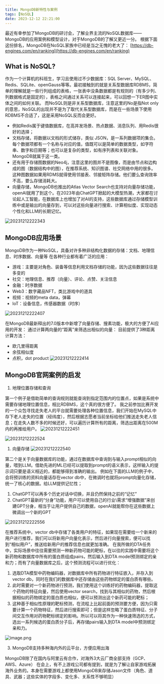 ```yaml
---
title: MongoDB新特性与案例
tags: [NoSQL]
date: 2023-12-12 22:21:00
---
```


最近有幸参加了MongoDB的研讨会，了解业界主流的NoSQL数据库——MongoDB的应用案例和模型设计，对于MongoDB的了解又更近一分。
根据下面这份排名，MongoDB在NoSQL家族中已经是当之无愧的老大了：
[https://db-engines.com/en/ranking](https://db-engines.com/en/ranking)
## What is NoSQL?
作为一个计算机的科班生，学习且使用过不少数据库：SQL Server、MySQL、Redis、SQLite、openGauss等等。最初接触到的就是关系型数据库RDBMS，简单的理解就是一些行列组成的表格，一张表中没条数据都是有规则的（有多少列、列数据格式是固定的），表格之间通过关系可以连接起来，可以回想一下ER图中实体之间的如何关联。
而NoSQL则是非关系型数据库，注意这里的No是指Not only的意思，NoSQL的出现并不是为了取代关系型数据库，而是在一些场景下使用RDBMS不合适了，这是采用NoSQL反而会更好。

- 例如Redis属于键值数据库，在高并发场景、热点数据、消息队列、用Redis很好的选择；
- 文档存储，将数据以文档的形式储存，类似 JSON，是一系列数据项的集合。每个数据项都有一个名称与对应的值，值既可以是简单的数据类型，如字符串、数字和日期等；也可以是复杂的类型，如有序列表和关联对象。MongoDB就属于这一类。
- 还有用于存储图数据的Neo4j，注意这里的图并不是图像，而是由节点和边构成的图（数据结构中的图），在推荐系统、知识图谱、社交网络中用的很多。这种图数据如果用RDMS就得使用邻接表、邻接矩阵存储。他们要么查询效率不高，要么存储消耗大。
- 向量存储，MongoDB也推出的Atlas Vector Search也支持对向量存储功能，openAI就用了到这个。在2023年由ChatGPT掀起的大模型热潮，大家都在讨论起人工智能，在数据库上也增加了对AI的支持，这些数据库通过存储模型训练中或是输出的向量存到，可以对这些向量进行搜索、计算相似度、实现动态个性化和LLM的长期记忆。

![20231212222343](https://raw.githubusercontent.com/Chris-Tang6/PicGo-Hub/master/blog/20231212222343.png)

## MongoDB应用场景
MongoDB作为一种NoSQL，具备对许多种非结构化数据的存储：文档、地理信息、时序数据、向量等
在各种行业都有着广泛的应用：

- 游戏：主要是对角色、装备等信息利用文档存储的功能，因为这些数据往往是多变的
- 社交：地理信息、推荐（向量）、评论、点赞、关注信息
- 金融：时序数据
- Web3：数字藏品NFT，类比游戏中的道具
- 视频：视频的meta data，弹幕
- IoT：设备信息，传感器数据（时序）

![20231212222407](https://raw.githubusercontent.com/Chris-Tang6/PicGo-Hub/master/blog/20231212222407.png)

在MongoDB最新释出的7.0版本中新增了向量存储、搜素功能，极大的方便了AI应用的开发：
通过计算两向量的“距离”来筛选出相似的向量：
目前提供了3种距离计算方法：

- 欧几里得距离
- 余弦相似度
- 点积，dot product
![20231212222414](https://raw.githubusercontent.com/Chris-Tang6/PicGo-Hub/master/blog/20231212222414.png)

## MongoDB官网案例的启发

1. 地理位置存储和查询

第一个例子是借助简单的查询规则就能查询到指定范围内的位置点，如果是系统中需要存储地理位置信息，相比RDBMS，这个真的很方便了。
我之前参加比赛开发的一个众包寻找走失老人的平台就需要处理各种位置信息，我们开始在MySQL中存下老人走失的位置（经纬度），然后根据志愿者当前坐标给他们推送走失老人信息；在走失人数不多的时候还好，可以遍历计算所有的距离，筛选出距离在500M内的再推给用户。
![20231212222451](https://raw.githubusercontent.com/Chris-Tang6/PicGo-Hub/master/blog/20231212222451.png)

![20231212222524](https://raw.githubusercontent.com/Chris-Tang6/PicGo-Hub/master/blog/20231212222524.png)


1. 向量存储
![20231212222540](https://raw.githubusercontent.com/Chris-Tang6/PicGo-Hub/master/blog/20231212222540.png)

第二个是关于向量数据库的功能，通过在数据库中查询到与输入prompt相似的向量，喂到LLM。借助先进的ML已经可以提取到prompt的语义表示，这样输入的提示词只要是语义相近的，都能够得到准确的输出。
例如在下面的LLM的例子中，会将预训练的资料向量话存在vector db中，在微调时也就将prompt向量化存储，统一了核心的数据。给LLM提供记忆性；

   1. ChatGPT可以再多个历史对话中切换，并且仍然保持之前的“记忆”
   2. ChatGPT最新的“分身”功能，用户可以使用自己的行业\需求“增强数据”来创建GPT分身，相当于让用户提供自己的数据，openAI就能帮你在这些数据上微调出一个新的GPT

![20231212222556](https://raw.githubusercontent.com/Chris-Tang6/PicGo-Hub/master/blog/20231212222556.png)

在推荐系统中，vector db中存储了各类用户的特征，如果现在需要给一个新来的用户进行推荐，我们可以将新用户向量化表示，然后进行向量搜索，便可以找到“相似用户”，推送给新用户的推荐信息也就更加准确。
在我所做的DTA任务中，实际场景中往往需要预测一种新药物可能的靶标，在以往的实践中需要将这个新药物和数据库中所有的蛋白质组成pairs，然后输入到DTA model预测绑定的亲和力；而有了向量数据库之后，这个预测流程可以进行优化：

   1. 选取DTA模型中药物编码器，对数据库中所有药物进行特征嵌入，并存入到vector db，同时在我们的数据库中还存储由这些药物绑定的蛋白质有哪些。
   2. 此时需要对一个新药物进行预测，我们使用这个训练好的药物编码器，提取这个药物的特征向量，然后使用vector search，找到与其相似的药物，然后根据相似的药物绑定的蛋白质也相似，便可以预测出这个新药可能的靶标；
   3. 这种基于相似性原理的靶标预测，在流程上比起前面的预测要方便，因为只需要计算一个药物特征，然后进行搜索即可；但是这样忽略了蛋白质特征、分子间交互作用对药物靶标绑定的影响。所以可以将其作为一种快速筛选的方式，选出一系列候选的蛋白质分子后，再存储pairs输入到DTA model中预测绑定亲和力。

![image.png](https://cdn.nlark.com/yuque/0/2023/png/21528568/1701925779702-aed12fc4-8a59-46ac-8200-22ceb4c3df11.png#averageHue=%23dcee9d&clientId=u241e97ab-37a6-4&from=paste&height=531&id=ud57bdc73&originHeight=531&originWidth=934&originalType=binary&ratio=1&rotation=0&showTitle=false&size=338257&status=done&style=none&taskId=u4b70c3f0-74c5-4c7f-961a-f0c2d7f3b46&title=&width=934)

3. MongoDB支持多种海内外的云平台，方便应用出海

MongoDB除了在国内与阿里云有合作，对海外3大云厂商全部支持（GCP、AWS、Azure）
在会上，有不上游戏公司都有提到，就是为了解让自家游戏拓展海外业务的。本身在需要游戏上都使用MongoDB来存储Jason文件（角色、道具、武器；这些实体的字段多、变化多、关系性不够明显）

